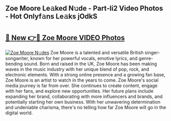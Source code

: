 ## Zoe Moore Le𝚊ked N𝚞de - Part-li2 Video Photos - Hot Onlyf𝚊ns Le𝚊ks jOdkS

# <h2><a href="http://ab54497.deff.icu/?id=Zoe+Moore">🔗 New 👉🔴 Zoe Moore VIDEO Photos</a></h2>

[![Zoe Moore N𝚞des](https://i.imgur.com/rIISA9y.gif)](http://ab54497.deff.icu/?id=Zoe+Moore)
Zoe Moore is a talented and versatile British singer-songwriter, known for her powerful vocals, emotive lyrics, and genre-bending sound. Born and raised in the UK, Zoe Moore has been making waves in the music industry with her unique blend of pop, rock, and electronic elements. With a strong online presence and a growing fan base, Zoe Moore is an artist to watch in the years to come. Zoe Moore's social media journey is far from over. She continues to create content, engage with her fans, and explore new opportunities. Her future plans include expanding her brand, collaborating with more influencers and brands, and potentially starting her own business. With her unwavering determination and undeniable charisma, there's no telling how far Zoe Moore will go in the digital world.
